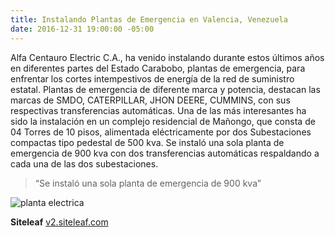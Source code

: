```yaml
---
title: Instalando Plantas de Emergencia en Valencia, Venezuela
date: 2016-12-31 19:00:00 -05:00
---
```


Alfa Centauro Electric C.A., ha venido instalando durante estos últimos años en diferentes partes del Estado Carabobo, plantas de emergencia, para enfrentar los cortes intempestivos de energía de la red de suministro estatal. Plantas de emergencia de diferente marca y potencia, destacan las marcas de SMDO, CATERPILLAR, JHON DEERE, CUMMINS, con sus respectivas transferencias automáticas. Una de las más interesantes ha sido la instalación en un complejo residencial de Mañongo, que consta de 04 Torres de 10 pisos, alimentada eléctricamente por dos Subestaciones compactas tipo pedestal de 500 kva. Se instaló una sola planta de emergencia de 900 kva con dos transferencias automáticas respaldando a cada una de las dos subestaciones.

> “Se instaló una sola planta de emergencia de 900 kva”

![planta electrica](/uploads/plantaelectrica.jpg)

**Siteleaf** [v2.siteleaf.com](http://v2.siteleaf.com)

